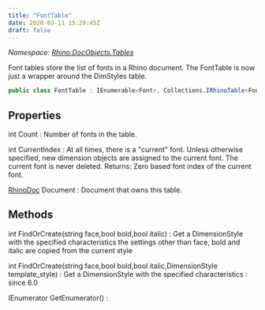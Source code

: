 ```yaml
---
title: "FontTable"
date: 2020-03-11 15:29:45Z
draft: false
---
```


*Namespace: [Rhino.DocObjects.Tables](../)*

Font tables store the list of fonts in a Rhino document.
   The FontTable is now just a wrapper around the DimStyles table.
```cs
public class FontTable : IEnumerable<Font>, Collections.IRhinoTable<Font>
```
## Properties

int Count
: Number of fonts in the table.

int CurrentIndex
: At all times, there is a "current" font.  Unless otherwise specified,
     new dimension objects are assigned to the current font. The current
     font is never deleted.
     Returns: Zero based font index of the current font.

[RhinoDoc](/rhinocommon/rhino/rhinodoc/) Document
: Document that owns this table.
## Methods

int FindOrCreate(string face,bool bold,bool italic)
: Get a DimensionStyle with the specified characteristics
     the settings other than face, bold and italic are copied from the current style

int FindOrCreate(string face,bool bold,bool italic,DimensionStyle template_style)
: Get a DimensionStyle with the specified characteristics
: since 6.0

IEnumerator<Font> GetEnumerator()
: 
